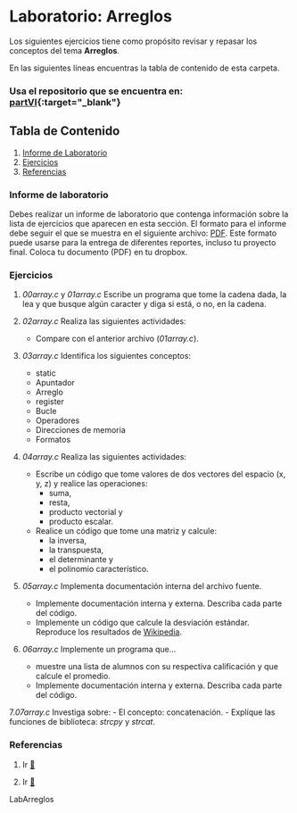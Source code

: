 # Laboratorio: Arreglos<a name="LabArreglos"></a>

Los siguientes ejercicios tiene como propósito revisar y repasar los 
conceptos del tema **Arreglos**.

En las siguientes líneas encuentras la tabla de contenido de esta carpeta.

### Usa el repositorio que se encuentra en: [partVI](https://github.com/UNAM-FESAc/Bsc_Prgrmmng_C/tree/master/PartVI){:target="_blank"}

## Tabla de Contenido
1. [Informe de Laboratorio](#InfLabPDF)
2. [Ejercicios](#ejercicios)
3. [Referencias](#referencias)

### Informe de laboratorio<a name="InfLabPDF"></a>

Debes realizar un informe de laboratorio que contenga información sobre la 
lista de ejercicios que aparecen en esta sección. El formato para el informe 
debe seguir el que se muestra en el siguiente archivo:
[PDF](https://www.dropbox.com/s/f0yia01yn2i1ozw/gral-templete.pdf?dl=0). 
Este formato puede usarse para la entrega de diferentes reportes, incluso 
tu proyecto final. Coloca tu documento (PDF) en tu dropbox.

### Ejercicios<a name="ejercicios"></a>

1. *00array.c* y *01array.c* Escribe un programa que tome la cadena dada, la lea 
	y que busque algún caracter y diga si está, o no, en la cadena.
<!---
Puedes reemplazar 
```c
getchar();
```
por
```c 
while ( getchar() != '\n');
```
o
```
system("pause");
```
--->

2. *02array.c* Realiza las siguientes actividades:
	- Compare con el anterior archivo (*01array.c*).
3. *03array.c* Identifica los siguientes conceptos:
	- static
	- Apuntador
	- Arreglo
	- register
	- Bucle
	- Operadores
	- Direcciones de memoria
	- Formatos
4. *04array.c* Realiza las siguientes actividades:
	- Escribe un código que tome valores de dos vectores del espacio (x, y, z) y 
	realice las operaciones: 
		- suma, 
		- resta, 
		- producto vectorial y 
		- producto escalar.
	- Realice un código que tome una matriz y calcule: 
		- la inversa,
		- la transpuesta, 
		- el determinante y 
		- el polinomio característico.
5. *05array.c* Implementa documentación interna del archivo fuente.
	- Implemente documentación interna y externa. Describa cada parte del código. 
	- Implemente un código que calcule la desviación estándar.
Reproduce los resultados de [Wikipedia](https://es.wikipedia.org/wiki/Desviaci%C3%B3n_t%C3%ADpica).

6. *06array.c* Implemente un programa que... 
	- muestre una lista de alumnos con su respectiva calificación y que calcule el promedio.
	- Implemente documentación interna y externa. Describa cada parte del código. 

7.*07array.c* Investiga sobre: 
	- El concepto: concatenación.
	- Explíque las funciones de biblioteca: *strcpy* y *strcat*.


<!---
En este archivo implementamos la funcion de biblioteca 

strcpy()

que nos permite copiar cadenas. Esta funcion anade un caracter nulo 
al final de la cadena.

Tambien usaremos la funcion strcat(destino, fuente)

donde 

destino= es el arreglo de destino, el cual contendra la 
	cadena de C y debera ser lo suficientemente grande
	para contener la cadena concatenada resultante.

fuente= es la cadena que sera agregada 
--->

### Referencias<a name="referencias"></a>

1. Ir [:link:](https://www.programiz.com/c-programming/c-multi-dimensional-arrays)

2. Ir [:link:](https://www.le.ac.uk/users/rjm1/cotter/page_54.htm)



LabArreglos
